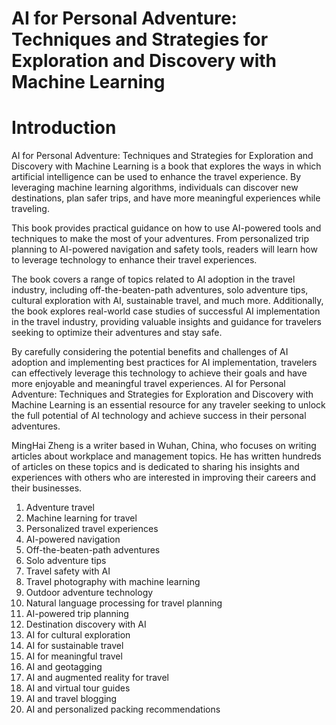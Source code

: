 # AI for Personal Adventure: Techniques and Strategies for Exploration and Discovery with Machine Learning

# Introduction

AI for Personal Adventure: Techniques and Strategies for Exploration and Discovery with Machine Learning is a book that explores the ways in which artificial intelligence can be used to enhance the travel experience. By leveraging machine learning algorithms, individuals can discover new destinations, plan safer trips, and have more meaningful experiences while traveling.

This book provides practical guidance on how to use AI-powered tools and techniques to make the most of your adventures. From personalized trip planning to AI-powered navigation and safety tools, readers will learn how to leverage technology to enhance their travel experiences.

The book covers a range of topics related to AI adoption in the travel industry, including off-the-beaten-path adventures, solo adventure tips, cultural exploration with AI, sustainable travel, and much more. Additionally, the book explores real-world case studies of successful AI implementation in the travel industry, providing valuable insights and guidance for travelers seeking to optimize their adventures and stay safe.

By carefully considering the potential benefits and challenges of AI adoption and implementing best practices for AI implementation, travelers can effectively leverage this technology to achieve their goals and have more enjoyable and meaningful travel experiences. AI for Personal Adventure: Techniques and Strategies for Exploration and Discovery with Machine Learning is an essential resource for any traveler seeking to unlock the full potential of AI technology and achieve success in their personal adventures.

MingHai Zheng is a writer based in Wuhan, China, who focuses on writing articles about workplace and management topics. He has written hundreds of articles on these topics and is dedicated to sharing his insights and experiences with others who are interested in improving their careers and their businesses.



1. Adventure travel
2. Machine learning for travel
3. Personalized travel experiences
4. AI-powered navigation
5. Off-the-beaten-path adventures
6. Solo adventure tips
7. Travel safety with AI
8. Travel photography with machine learning
9. Outdoor adventure technology
10. Natural language processing for travel planning
11. AI-powered trip planning
12. Destination discovery with AI
13. AI for cultural exploration
14. AI for sustainable travel
15. AI for meaningful travel
16. AI and geotagging
17. AI and augmented reality for travel
18. AI and virtual tour guides
19. AI and travel blogging
20. AI and personalized packing recommendations

